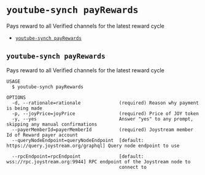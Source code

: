 `youtube-synch payRewards`
==========================

Pays reward to all Verified channels for the latest reward cycle

* [`youtube-synch payRewards`](#youtube-synch-payrewards)

## `youtube-synch payRewards`

Pays reward to all Verified channels for the latest reward cycle

```
USAGE
  $ youtube-synch payRewards

OPTIONS
  -d, --rationale=rationale              (required) Reason why payment is being made
  -p, --joyPrice=joyPrice                (required) Price of JOY token
  -y, --yes                              Answer "yes" to any prompt, skipping any manual confirmations
  --payerMemberId=payerMemberId          (required) Joystream member Id of Reward payer account
  --queryNodeEndpoint=queryNodeEndpoint  [default: https://query.joystream.org/graphql] Query node endpoint to use

  --rpcEndpoint=rpcEndpoint              [default: wss://rpc.joystream.org:9944] RPC endpoint of the Joystream node to
                                         connect to
```
